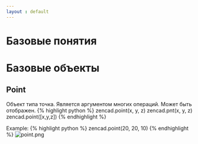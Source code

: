 ```yaml
---
layout : default
---
```


# Базовые понятия

# Базовые объекты

## Point  
Объект типа точка. Является аргументом многих операций.
Может быть отображен.
{% highlight python %}
zencad.point(x, y, z)
zencad.pnt(x, y, z)
zencad.point([x,y,z])
{% endhighlight %}

Example:
{% highlight python %}
zencad.point(20, 20, 10)
{% endhighlight %}
![point.png](../images/point.png)
